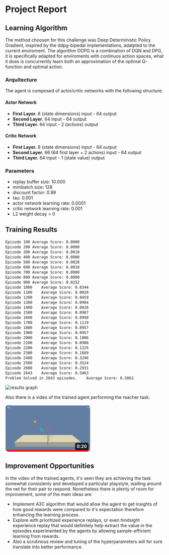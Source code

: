 # Project Report

## Learning Algorithm
The method choosen for this challenge was Deep Deterministic Policy Gradient, inspired by the ddpg-bipedal implementations, adatpted to the current enviroment. The algorithm DDPG is a combination of DQN and DPG, it is specifically adapted for enviroments with continuos action spaces, what it does is concurrently learn both an approximation of the optimal Q-function and optimal action.

### Arquitecture

The agent is composed of actor/critic networks with the following structure:

#### Actor Network
 * **First Layer.** 8 (state dimensions) input - 64 output
 * **Second Layer.** 64 input - 64 output
 * **Third Layer.** 64 input - 2 (actions) output

#### Critic Network
 * **First Layer.** 8 (state dimensions) input - 64 output
 * **Second Layer.** 66 (64 first layer + 2 actions) input - 64 output
 * **Third Layer.** 64 input - 1 (state value) output


### Parameters

 * replay buffer size: 10.000
 * minibatch size: 128
 * discount factor: 0.99
 * tau: 0.001
 * actor network learning rate: 0.0001
 * critic network learning rate: 0.001
 * L2 weight decay = 0

## Training Results

```
Episode 100	Average Score: 0.0000
Episode 200	Average Score: 0.0000
Episode 300	Average Score: 0.0010
Episode 400	Average Score: 0.0000
Episode 500	Average Score: 0.0028
Episode 600	Average Score: 0.0010
Episode 700	Average Score: 0.0000
Episode 800	Average Score: 0.0000
Episode 900	Average Score: 0.0252
Episode 1000	Average Score: 0.0344
Episode 1100	Average Score: 0.0020
Episode 1200	Average Score: 0.0459
Episode 1300	Average Score: 0.0904
Episode 1400	Average Score: 0.0926
Episode 1500	Average Score: 0.0987
Episode 1600	Average Score: 0.0998
Episode 1700	Average Score: 0.1119
Episode 1800	Average Score: 0.0957
Episode 1900	Average Score: 0.0957
Episode 2000	Average Score: 0.1006
Episode 2100	Average Score: 0.0988
Episode 2200	Average Score: 0.1225
Episode 2300	Average Score: 0.1689
Episode 2400	Average Score: 0.3246
Episode 2500	Average Score: 0.3524
Episode 2600	Average Score: 0.2931
Episode 2643	Average Score: 0.5063
Problem Solved in 2643 episodes.	Average Score: 0.5063
```
![results graph](https://github.com/lccrurod/continuous_control_drlnd/blob/main/training%20results.png)

Also there is a video of the trained agent performing the reacher task.

[<img src="https://github.com/lccrurod/collaboration_and_competition_drlnd/blob/main/thumbnail.PNG" width="272" height="151">](https://www.youtube.com/watch?v=mjcURqGMtow)

## Improvement Opportunities

In the video of the trained agents, it's seen they are achieving the task somewhat consistenly and developed a particular playstyle, waiting around the net for their pair to respond. Nonetheless there is plenty of room for improvement, some of the main ideas are:

- Implement A3C algorithm that would allow the agent to get insights of how good rewards were compared to it's expectation therefore enhancing the learning process.
- Explore with prioritized experience replays, or even hindsight experience replay that would definitely help extract the value in the episodes experimented by the agents by allowing sample-efficient learning from rewards.
- Also a scrutinous review and tuning of the hyperparameters will for sure translate into better performance.
